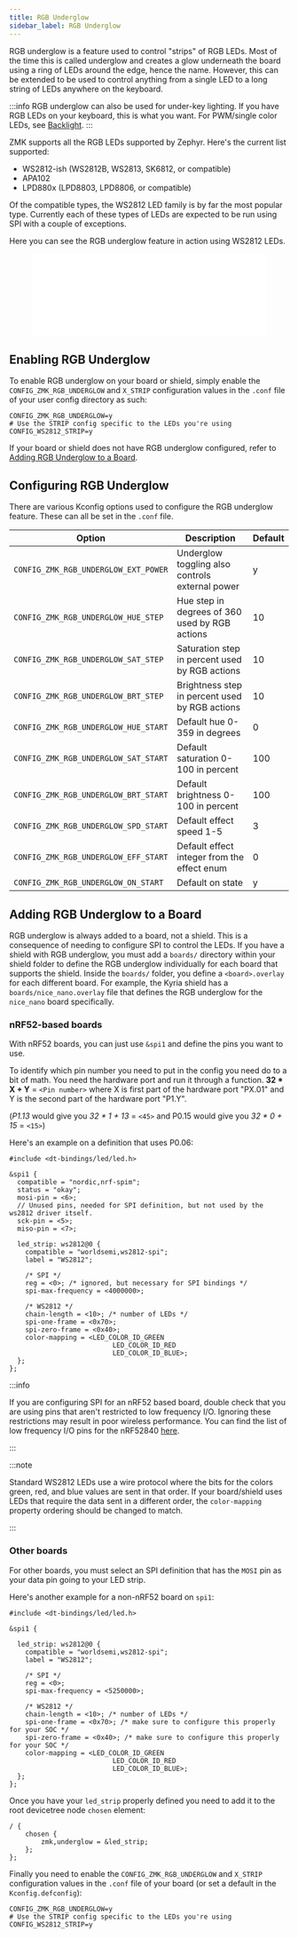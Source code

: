 ```yaml
---
title: RGB Underglow
sidebar_label: RGB Underglow
---
```


RGB underglow is a feature used to control "strips" of RGB LEDs. Most of the time this is called underglow and creates a glow underneath the board using a ring of LEDs around the edge, hence the name. However, this can be extended to be used to control anything from a single LED to a long string of LEDs anywhere on the keyboard.

:::info
RGB underglow can also be used for under-key lighting. If you have RGB LEDs on your keyboard, this is what you want. For PWM/single color LEDs, see [Backlight](backlight.md).
:::

ZMK supports all the RGB LEDs supported by Zephyr. Here's the current list supported:

- WS2812-ish (WS2812B, WS2813, SK6812, or compatible)
- APA102
- LPD880x (LPD8803, LPD8806, or compatible)

Of the compatible types, the WS2812 LED family is by far the most popular type. Currently each of these types of LEDs are expected to be run using SPI with a couple of exceptions.

Here you can see the RGB underglow feature in action using WS2812 LEDs.

<figure class="video-container">
  <iframe src="//www.youtube.com/embed/2KJkq8ssDU0" frameborder="0" allowfullscreen width="100%"></iframe>
</figure>

## Enabling RGB Underglow

To enable RGB underglow on your board or shield, simply enable the `CONFIG_ZMK_RGB_UNDERGLOW` and `X_STRIP` configuration values in the `.conf` file of your user config directory as such:

```
CONFIG_ZMK_RGB_UNDERGLOW=y
# Use the STRIP config specific to the LEDs you're using
CONFIG_WS2812_STRIP=y
```

If your board or shield does not have RGB underglow configured, refer to [Adding RGB Underglow to a Board](#adding-rgb-underglow-to-a-board).

## Configuring RGB Underglow

There are various Kconfig options used to configure the RGB underglow feature. These can all be set in the `.conf` file.

| Option                               | Description                                     | Default |
| ------------------------------------ | ----------------------------------------------- | ------- |
| `CONFIG_ZMK_RGB_UNDERGLOW_EXT_POWER` | Underglow toggling also controls external power | y       |
| `CONFIG_ZMK_RGB_UNDERGLOW_HUE_STEP`  | Hue step in degrees of 360 used by RGB actions  | 10      |
| `CONFIG_ZMK_RGB_UNDERGLOW_SAT_STEP`  | Saturation step in percent used by RGB actions  | 10      |
| `CONFIG_ZMK_RGB_UNDERGLOW_BRT_STEP`  | Brightness step in percent used by RGB actions  | 10      |
| `CONFIG_ZMK_RGB_UNDERGLOW_HUE_START` | Default hue 0-359 in degrees                    | 0       |
| `CONFIG_ZMK_RGB_UNDERGLOW_SAT_START` | Default saturation 0-100 in percent             | 100     |
| `CONFIG_ZMK_RGB_UNDERGLOW_BRT_START` | Default brightness 0-100 in percent             | 100     |
| `CONFIG_ZMK_RGB_UNDERGLOW_SPD_START` | Default effect speed 1-5                        | 3       |
| `CONFIG_ZMK_RGB_UNDERGLOW_EFF_START` | Default effect integer from the effect enum     | 0       |
| `CONFIG_ZMK_RGB_UNDERGLOW_ON_START`  | Default on state                                | y       |

## Adding RGB Underglow to a Board

RGB underglow is always added to a board, not a shield. This is a consequence of needing to configure SPI to control the LEDs.
If you have a shield with RGB underglow, you must add a `boards/` directory within your shield folder to define the RGB underglow individually for each board that supports the shield.
Inside the `boards/` folder, you define a `<board>.overlay` for each different board.
For example, the Kyria shield has a `boards/nice_nano.overlay` file that defines the RGB underglow for the `nice_nano` board specifically.

### nRF52-based boards

With nRF52 boards, you can just use `&spi1` and define the pins you want to use.

To identify which pin number you need to put in the config you need do to a bit of math. You need the hardware port and run it through a function.
**32 \* X + Y** = `<Pin number>` where X is first part of the hardware port "PX.01" and Y is the second part of the hardware port "P1.Y".

(_P1.13_ would give you _32 \* 1 + 13_ = `<45>` and P0.15 would give you _32 \* 0 + 15_ = `<15>`)

Here's an example on a definition that uses P0.06:

```
#include <dt-bindings/led/led.h>

&spi1 {
  compatible = "nordic,nrf-spim";
  status = "okay";
  mosi-pin = <6>;
  // Unused pins, needed for SPI definition, but not used by the ws2812 driver itself.
  sck-pin = <5>;
  miso-pin = <7>;

  led_strip: ws2812@0 {
    compatible = "worldsemi,ws2812-spi";
    label = "WS2812";

    /* SPI */
    reg = <0>; /* ignored, but necessary for SPI bindings */
    spi-max-frequency = <4000000>;

    /* WS2812 */
    chain-length = <10>; /* number of LEDs */
    spi-one-frame = <0x70>;
    spi-zero-frame = <0x40>;
    color-mapping = <LED_COLOR_ID_GREEN
                          LED_COLOR_ID_RED
                          LED_COLOR_ID_BLUE>;
  };
};
```

:::info

If you are configuring SPI for an nRF52 based board, double check that you are using pins that aren't restricted to low frequency I/O.
Ignoring these restrictions may result in poor wireless performance. You can find the list of low frequency I/O pins for the nRF52840 [here](https://infocenter.nordicsemi.com/index.jsp?topic=%2Fps_nrf52840%2Fpin.html&cp=4_0_0_6_0).

:::

:::note

Standard WS2812 LEDs use a wire protocol where the bits for the colors green, red, and blue values are sent in that order.
If your board/shield uses LEDs that require the data sent in a different order, the `color-mapping` property ordering should be changed to match.

:::

### Other boards

For other boards, you must select an SPI definition that has the `MOSI` pin as your data pin going to your LED strip.

Here's another example for a non-nRF52 board on `spi1`:

```
#include <dt-bindings/led/led.h>

&spi1 {

  led_strip: ws2812@0 {
    compatible = "worldsemi,ws2812-spi";
    label = "WS2812";

    /* SPI */
    reg = <0>;
    spi-max-frequency = <5250000>;

    /* WS2812 */
    chain-length = <10>; /* number of LEDs */
    spi-one-frame = <0x70>; /* make sure to configure this properly for your SOC */
    spi-zero-frame = <0x40>; /* make sure to configure this properly for your SOC */
    color-mapping = <LED_COLOR_ID_GREEN
                          LED_COLOR_ID_RED
                          LED_COLOR_ID_BLUE>;
  };
};
```

Once you have your `led_strip` properly defined you need to add it to the root devicetree node `chosen` element:

```
/ {
	chosen {
		zmk,underglow = &led_strip;
	};
};
```

Finally you need to enable the `CONFIG_ZMK_RGB_UNDERGLOW` and `X_STRIP` configuration values in the `.conf` file of your board (or set a default in the `Kconfig.defconfig`):

```
CONFIG_ZMK_RGB_UNDERGLOW=y
# Use the STRIP config specific to the LEDs you're using
CONFIG_WS2812_STRIP=y
```
